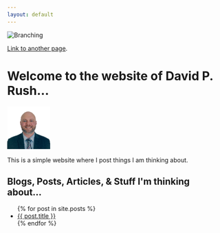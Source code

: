 ```yaml
---
layout: default
---
```

![Branching](/assets/images/banner-img.png)

[Link to another page](./another-page.html).

# Welcome to the website of David P. Rush...

<img src="/assets/images/thumbnail.png" width="100" height="100"/>

This is a simple website where I post things I am thinking about.

## Blogs, Posts, Articles, & Stuff I'm thinking about...
<ul>
    {% for post in site.posts %}
    <li>
        <a href="{{ post.url }}">{{ post.title }}</a>
    </li>
    {% endfor %}
</ul>